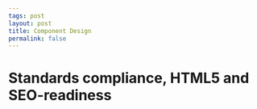```yaml
---
tags: post
layout: post
title: Component Design
permalink: false
---
```


# Standards compliance, HTML5 and SEO-readiness

